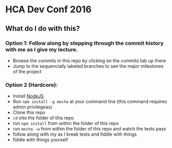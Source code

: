 # HCA Dev Conf 2016

## What do I do with this?

### Option 1: Follow along by stepping through the commit history with me as I give my lecture.

* Browse the commits in this repo by clicking on the commits tab up there
* Jump to the sequencially labeled branches to see the major milestones of the
  project

### Option 2 (Hardcore):

* Install [NodeJS](https://nodejs.org/en/)
* Run `npm install -g mocha` at your command line (this command requires admin
  privilegeas)
* Clone this repo
* `cd` into the folder of this repo
* run `npm install` from within the folder of this repo
* run `mocha -w` from within the folder of this repo and watch the tests pass
* follow along with my as I break tests and fiddle with things
* fiddle with things yourself
